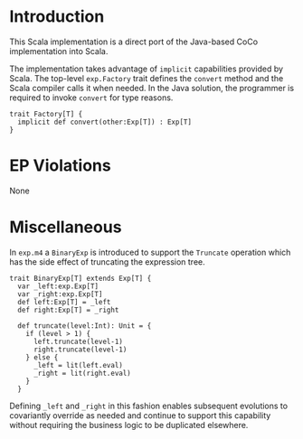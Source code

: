 # Introduction

This Scala implementation is a direct port of the Java-based CoCo implementation into Scala.

The implementation takes advantage of `implicit` capabilities provided by Scala. The top-level
`exp.Factory` trait defines the `convert` method and the Scala compiler calls it when needed.
In the Java solution, the programmer is required to invoke `convert` for type reasons.

```
trait Factory[T] {
  implicit def convert(other:Exp[T]) : Exp[T]
}

```

# EP Violations

None

# Miscellaneous

In `exp.m4` a `BinaryExp` is introduced to support the `Truncate` operation which has the side
effect of truncating the expression tree.

```
trait BinaryExp[T] extends Exp[T] {
  var _left:exp.Exp[T]
  var _right:exp.Exp[T]
  def left:Exp[T] = _left
  def right:Exp[T] = _right

  def truncate(level:Int): Unit = {
    if (level > 1) {
      left.truncate(level-1)
      right.truncate(level-1)
    } else {
      _left = lit(left.eval)
      _right = lit(right.eval)
    }
  }
```

Defining `_left` and `_right` in this fashion enables subsequent evolutions to covariantly
override as needed and continue to support this capability without requiring the business
logic to be duplicated elsewhere.
